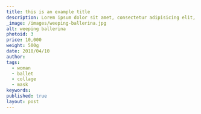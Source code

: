 ```yaml
---
title: this is an example title
description: Lorem ipsum dolor sit amet, consectetur adipisicing elit, sed do eiusmod tempor incididunt ut labore et dolore magna aliqua. Ut enim ad minim veniam, quis nostrud exercitation ullamco laboris nisi ut aliquip ex ea commodo consequat.
_image: /images/weeping-ballerina.jpg
alt: weeping ballerina
photoid: 3
price: 10,000
weight: 500g
date: 2018/04/10
author:
tags:
  - woman
  - ballet
  - collage
  - mask
keywords:
published: true
layout: post
---
```

